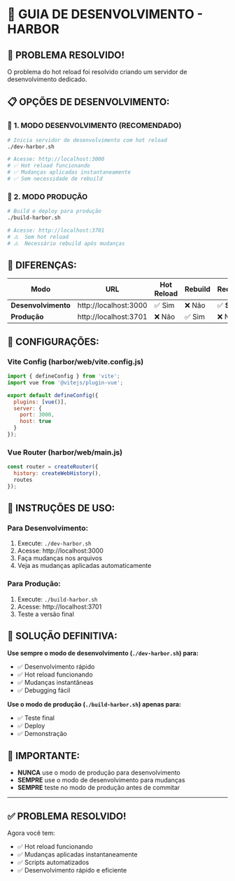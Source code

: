 # 🚀 GUIA DE DESENVOLVIMENTO - HARBOR

## 🔧 **PROBLEMA RESOLVIDO!**

O problema do hot reload foi resolvido criando um servidor de desenvolvimento dedicado.

## 📋 **OPÇÕES DE DESENVOLVIMENTO:**

### 🚀 **1. MODO DESENVOLVIMENTO (RECOMENDADO)**
```bash
# Inicia servidor de desenvolvimento com hot reload
./dev-harbor.sh

# Acesse: http://localhost:3000
# ✅ Hot reload funcionando
# ✅ Mudanças aplicadas instantaneamente
# ✅ Sem necessidade de rebuild
```

### 🔨 **2. MODO PRODUÇÃO**
```bash
# Build e deploy para produção
./build-harbor.sh

# Acesse: http://localhost:3701
# ⚠️  Sem hot reload
# ⚠️  Necessário rebuild após mudanças
```

## 🎯 **DIFERENÇAS:**

| Modo | URL | Hot Reload | Rebuild | Recomendado |
|------|-----|------------|---------|-------------|
| **Desenvolvimento** | http://localhost:3000 | ✅ Sim | ❌ Não | ✅ **SIM** |
| **Produção** | http://localhost:3701 | ❌ Não | ✅ Sim | ❌ Não |

## 🔧 **CONFIGURAÇÕES:**

### **Vite Config (harbor/web/vite.config.js)**
```javascript
import { defineConfig } from 'vite';
import vue from '@vitejs/plugin-vue';

export default defineConfig({
  plugins: [vue()],
  server: {
    port: 3000,
    host: true
  }
});
```

### **Vue Router (harbor/web/main.js)**
```javascript
const router = createRouter({
  history: createWebHistory(),
  routes
});
```

## 📝 **INSTRUÇÕES DE USO:**

### **Para Desenvolvimento:**
1. Execute: `./dev-harbor.sh`
2. Acesse: http://localhost:3000
3. Faça mudanças nos arquivos
4. Veja as mudanças aplicadas automaticamente

### **Para Produção:**
1. Execute: `./build-harbor.sh`
2. Acesse: http://localhost:3701
3. Teste a versão final

## 🎯 **SOLUÇÃO DEFINITIVA:**

**Use sempre o modo de desenvolvimento (`./dev-harbor.sh`) para:**
- ✅ Desenvolvimento rápido
- ✅ Hot reload funcionando
- ✅ Mudanças instantâneas
- ✅ Debugging fácil

**Use o modo de produção (`./build-harbor.sh`) apenas para:**
- ✅ Teste final
- ✅ Deploy
- ✅ Demonstração

## 🚨 **IMPORTANTE:**

- **NUNCA** use o modo de produção para desenvolvimento
- **SEMPRE** use o modo de desenvolvimento para mudanças
- **SEMPRE** teste no modo de produção antes de commitar

---

## ✅ **PROBLEMA RESOLVIDO!**

Agora você tem:
- ✅ Hot reload funcionando
- ✅ Mudanças aplicadas instantaneamente
- ✅ Scripts automatizados
- ✅ Desenvolvimento rápido e eficiente 